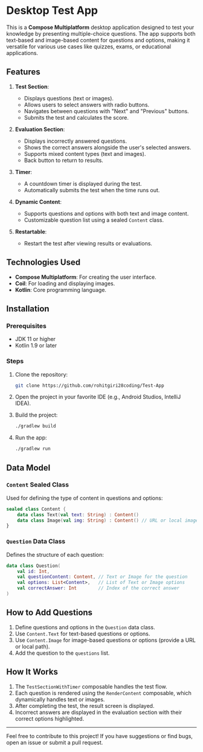 # Desktop Test App

This is a **Compose Multiplatform** desktop application designed to test your knowledge by presenting multiple-choice questions. The app supports both text-based and image-based content for questions and options, making it versatile for various use cases like quizzes, exams, or educational applications.

## Features

1. **Test Section**:

   - Displays questions (text or images).
   - Allows users to select answers with radio buttons.
   - Navigates between questions with "Next" and "Previous" buttons.
   - Submits the test and calculates the score.

2. **Evaluation Section**:

   - Displays incorrectly answered questions.
   - Shows the correct answers alongside the user's selected answers.
   - Supports mixed content types (text and images).
   - Back button to return to results.

3. **Timer**:

   - A countdown timer is displayed during the test.
   - Automatically submits the test when the time runs out.

4. **Dynamic Content**:

   - Supports questions and options with both text and image content.
   - Customizable question list using a sealed `Content` class.

5. **Restartable**:

   - Restart the test after viewing results or evaluations.

## Technologies Used

- **Compose Multiplatform**: For creating the user interface.
- **Coil**: For loading and displaying images.
- **Kotlin**: Core programming language.

## Installation

### Prerequisites

- JDK 11 or higher
- Kotlin 1.9 or later

### Steps

1. Clone the repository:

   ```bash
   git clone https://github.com/rohitgiri28coding/Test-App
   ```

2. Open the project in your favorite IDE (e.g., Android Studios, IntelliJ IDEA).

3. Build the project:

   ```bash
   ./gradlew build
   ```

4. Run the app:

   ```bash
   ./gradlew run
   ```


## Data Model

### `Content` Sealed Class

Used for defining the type of content in questions and options:

```kotlin
sealed class Content {
    data class Text(val text: String) : Content()
    data class Image(val img: String) : Content() // URL or local image path
}
```

### `Question` Data Class

Defines the structure of each question:

```kotlin
data class Question(
    val id: Int,
    val questionContent: Content, // Text or Image for the question
    val options: List<Content>,   // List of Text or Image options
    val correctAnswer: Int        // Index of the correct answer
)
```

## How to Add Questions

1. Define questions and options in the `Question` data class.
2. Use `Content.Text` for text-based questions or options.
3. Use `Content.Image` for image-based questions or options (provide a URL or local path).
4. Add the question to the `questions` list.

## How It Works

1. The `TestSectionWithTimer` composable handles the test flow.
2. Each question is rendered using the `RenderContent` composable, which dynamically handles text or images.
3. After completing the test, the result screen is displayed.
4. Incorrect answers are displayed in the evaluation section with their correct options highlighted.

---

Feel free to contribute to this project! If you have suggestions or find bugs, open an issue or submit a pull request.

